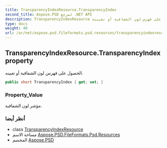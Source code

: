 ```yaml
---
title: TransparencyIndexResource.TransparencyIndex
second_title: Aspose.PSD لمرجع .NET API
description: TransparencyIndexResource ملكية. الحصول على فهرس لون الشفافية أو تعيينه.
type: docs
weight: 40
url: /ar/net/aspose.psd.fileformats.psd.resources/transparencyindexresource/transparencyindex/
---
```

## TransparencyIndexResource.TransparencyIndex property

الحصول على فهرس لون الشفافية أو تعيينه.

```csharp
public short TransparencyIndex { get; set; }
```

### Property_Value

مؤشر لون الشفافية.

### أنظر أيضا

* class [TransparencyIndexResource](../)
* مساحة الاسم [Aspose.PSD.FileFormats.Psd.Resources](../../transparencyindexresource/)
* المجسم [Aspose.PSD](../../../)


